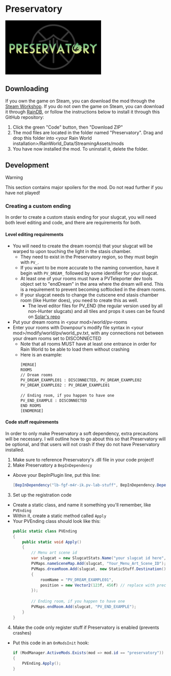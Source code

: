 # Preservatory
<img src="Preservatory/thumbnail.png" alt="Preservatory thumbnail" style="width: 50%; min-width: 300px;"/>

## Downloading
If you own the game on Steam, you can download the mod through the [Steam Workshop](https://steamcommunity.com/sharedfiles/filedetails/?id=3357751340). If you do not own the game on Steam, you can download it through [RainDB](https://www.raindb.net/), or follow the instructions below to install it through this GitHub repository:

1. Click the green "Code" button, then "Download ZIP"
2. The mod files are located in the folder named "Preservatory". Drag and drop this folder into \<your Rain World installation\>/RainWorld_Data/StreamingAssets/mods
3. You have now installed the mod. To uninstall it, delete the folder.

## Development
> [!WARNING]
> This section contains major spoilers for the mod. Do not read further if you have not played!

### Creating a custom ending
In order to create a custom stasis ending for your slugcat, you will need both level editing and code, and there are requirements for both.

#### Level editing requirements
- You will need to create the dream room(s) that your slugcat will be warped to upon touching the light in the stasis chamber.
  - They need to exist in the Preservatory region, so they must begin with `PV_`.
  - If you want to be more accurate to the naming convention, have it begin with `PV_DREAM_` followed by some identifier for your slugcat.
  - At least one of your rooms must have a PVTeleporter dev tools object set to "endDream" in the area where the dream will end. This is a requirement to prevent becoming softlocked in the dream rooms.
  - If your slugcat needs to change the cutscene end stasis chamber room (like Hunter does), you need to create this as well.
    - The level editor files for PV_END (the regular version used by all non-Hunter slugcats) and all tiles and props it uses can be found on [Solar's repo](https://github.com/solaristheworstcatever/Modded-Regions-Starter-Pack/tree/main/LevelEditorProjects/Regions/Preservatory)
- Put your dream rooms in \<your mod\>/world/pv-rooms
- Enter your rooms with Downpour's modify file syntax in \<your mod\>/modify/world/pv/world_pv.txt, with any connections not between your dream rooms set to DISCONNECTED
  - Note that all rooms MUST have at least one entrance in order for Rain World to be able to load them without crashing
  - Here is an example:
    ```
    [MERGE]
    ROOMS
    // Dream rooms
    PV_DREAM_EXAMPLE01 : DISCONNECTED, PV_DREAM_EXAMPLE02
    PV_DREAM_EXAMPLE02 : PV_DREAM_EXAMPLE01

    // Ending room, if you happen to have one
    PV_END_EXAMPLE : DISCONNECTED
    END ROOMS
    [ENDMERGE]
    ```

#### Code stuff requirements
In order to only make Preservatory a soft dependency, extra precautions will be necessary. I will outline how to go about this so that Preservatory will be optional, and that users will not crash if they do not have Preservatory installed.

1. Make sure to reference Preservatory's .dll file in your code project!
2. Make Preservatory a `BepInDependency`
  - Above your BepInPlugin line, put this line:
    ```cs
    [BepInDependency("lb-fgf-m4r-ik.pv-lab-stuff", BepInDependency.DependencyFlags.SoftDependency)]
    ```
3. Set up the registration code
  - Create a static class, and name it something you'll remember, like `PVEnding`
  - Within it, create a static method called `Apply`
  - Your PVEnding class should look like this:
    ```cs
    public static class PVEnding
    {
        public static void Apply()
        {
            // Menu art scene id
            var slugcat = new SlugcatStats.Name("your slugcat id here", false);
            PVMaps.nameSceneMap.Add(slugcat, "Your_Menu_Art_Scene_ID");
            PVMaps.dreamRoom.Add(slugcat, new StaticStuff.Destination()
            {
                roomName = "PV_DREAM_EXAMPLE01",
                position = new Vector2(123f, 456f) // replace with precise coordinates in the room to spawn, use dev tools + M
            });
            
            // Ending room, if you happen to have one
            PVMaps.endRoom.Add(slugcat, "PV_END_EXAMPLE");
        }
    }
    ```
4. Make the code only register stuff if Preservatory is enabled (prevents crashes)
  - Put this code in an `OnModsInit` hook:
    ```cs
    if (ModManager.ActiveMods.Exists(mod => mod.id == "preservatory"))
    {
        PVEnding.Apply();
    }
    ```
